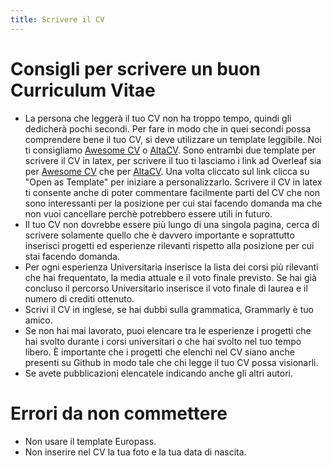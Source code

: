```yaml
---
title: Scrivere il CV
---
```


# Consigli per scrivere un buon Curriculum Vitae

- La persona che leggerà il tuo CV non ha troppo tempo, quindi gli dedicherà pochi secondi. Per fare in modo che in quei secondi possa comprendere bene il tuo CV, si deve utilizzare un template leggibile. 
Noi ti consigliamo [Awesome CV]() o [AltaCV](). Sono entrambi due template per scrivere il CV in latex, per scrivere il tuo ti lasciamo i link ad Overleaf sia per [Awesome CV]() che per [AltaCV](). Una volta cliccato sul link clicca su "Open as Template" per iniziare a personalizzarlo. Scrivere il CV in latex ti consente anche di poter commentare facilmente parti del CV che non sono interessanti per la posizione per cui stai facendo domanda ma che non vuoi cancellare perchè potrebbero essere utili in futuro.
- Il tuo CV non dovrebbe essere più lungo di una singola pagina, cerca di scrivere solamente quello che è davvero importante e soprattutto inserisci progetti ed esperienze rilevanti rispetto alla posizione per cui stai facendo domanda.
- Per ogni esperienza Universitaria inserisce la lista dei corsi più rilevanti che hai frequentato, la media attuale e il voto finale previsto. Se hai già concluso il percorso Universitario inserisce il voto finale di laurea e il numero di crediti ottenuto.
- Scrivi il CV in inglese, se hai dubbi sulla grammatica, Grammarly è tuo amico.
- Se non hai mai lavorato, puoi elencare tra le esperienze i progetti che hai svolto durante i corsi universitari o che hai svolto nel tuo tempo libero. È importante che i progetti che elenchi nel CV siano anche presenti su Github in modo tale che chi legge il tuo CV possa visionarli.
- Se avete pubblicazioni elencatele indicando anche gli altri autori.

# Errori da non commettere

- Non usare il template Europass.
- Non inserire nel CV la tua foto e la tua data di nascita.